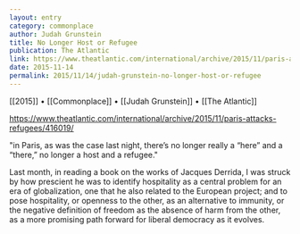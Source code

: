 ```yaml
---
layout: entry
category: commonplace
author: Judah Grunstein
title: No Longer Host or Refugee
publication: The Atlantic
link: https://www.theatlantic.com/international/archive/2015/11/paris-attacks-refugees/416019/
date: 2015-11-14
permalink: 2015/11/14/judah-grunstein-no-longer-host-or-refugee
---
```


[[2015]] • [[Commonplace]] • [[Judah Grunstein]] • [[The Atlantic]]

https://www.theatlantic.com/international/archive/2015/11/paris-attacks-refugees/416019/

"in Paris, as was the case last night, there’s no longer really a “here” and a “there,” no longer a host and a refugee."

Last month, in reading a book on the works of Jacques Derrida, I was struck by how prescient he was to identify hospitality as a central problem for an era of globalization, one that he also related to the European project; and to pose hospitality, or openness to the other, as an alternative to immunity, or the negative definition of freedom as the absence of harm from the other, as a more promising path forward for liberal democracy as it evolves.

